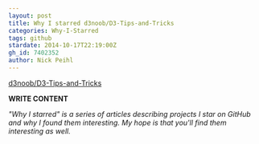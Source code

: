 ```yaml
---
layout: post
title: Why I starred d3noob/D3-Tips-and-Tricks
categories: Why-I-Starred
tags: github
stardate: 2014-10-17T22:19:00Z
gh_id: 7402352
author: Nick Peihl
---
```


[d3noob/D3-Tips-and-Tricks](https://github.com/d3noob/D3-Tips-and-Tricks)

**WRITE CONTENT**

*"Why I starred" is a series of articles describing projects I star on GitHub and why I found them interesting. My hope is that you'll find them interesting as well.*

